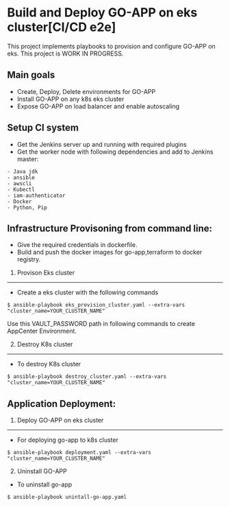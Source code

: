 Build and Deploy GO-APP on eks cluster[CI/CD e2e]
=================================

This project implements playbooks to provision and configure GO-APP on eks. This project is WORK IN PROGRESS.

Main goals
----------
- Create, Deploy, Delete environments for GO-APP
- Install GO-APP on any k8s eks cluster
- Expose GO-APP on load balancer and enable autoscaling

Setup CI system
-----------------------
- Get the Jenkins server up and running with required plugins 
- Get the worker node with following dependencies and add to Jenkins master:
```
- Java jdk 
- ansible 
- awscli 
- Kubectl 
- iam-authenticator
- Docker
- Python, Pip
```

Infrastructure Provisoning from command line:
---------------------------------------------
- Give the required credentials in dockerfile.
- Build and push the docker images for go-app,terraform to docker registry.

1. Provison Eks cluster
-----------------------
- Create a eks cluster with the following commands
```
$ ansible-playbook eks_provision_cluster.yaml --extra-vars "cluster_name=YOUR_CLUSTER_NAME"
```
Use this VAULT_PASSWORD path in following commands to create AppCenter Environment.

2. Destroy K8s cluster
------------------------
- To destroy K8s cluster
```
$ ansible-playbook destroy_cluster.yaml --extra-vars "cluster_name=YOUR_CLUSTER_NAME"
```

Application Deployment:
-----------------------
1. Deploy GO-APP on eks cluster
----------------------------
- For deploying go-app to k8s cluster
```
$ ansible-playbook deployment.yaml --extra-vars "cluster_name=YOUR_CLUSTER_NAME"
```
2. Uninstall GO-APP 
- To uninstall go-app
```
$ ansible-playbook unintall-go-app.yaml
```